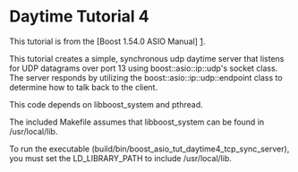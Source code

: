 # Daytime Tutorial 4

This tutorial is from the [Boost 1.54.0 ASIO Manual] [1].

This tutorial creates a simple, synchronous udp daytime server that listens for
UDP datagrams over port 13 using boost::asio::ip::udp's socket class.  The
server responds by utilizing the boost::asio::ip::udp::endpoint class to
determine how to talk back to the client.

This code depends on libboost\_system and pthread.

The included Makefile assumes that libboost\_system can be found in
/usr/local/lib.

To run the executable (build/bin/boost\_asio\_tut\_daytime4\_tcp\_sync\_server), you
must set the LD\_LIBRARY\_PATH to include /usr/local/lib.

  [1]: http://www.boost.org/doc/libs/1_54_0/doc/html/boost_asio/tutorial/tutdaytime4.html

